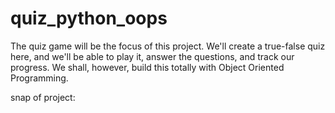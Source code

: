 # quiz_python_oops
The quiz game will be the focus of this project. 
We'll create a true-false quiz here, and we'll be able to play it, answer the questions, and track our progress. 
We shall, however, build this totally with Object Oriented Programming.

snap of project:
